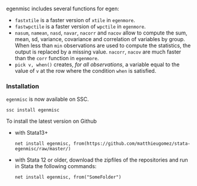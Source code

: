 egenmisc includes several functions for egen:
- `fastxtile` is a faster version of `xtile` in `egenmore`.
- `fastwpctile` is a faster version of `wpctile` in `egenmore`.
- `nasum`, `namean`, `nasd`, `navar`,   `nacorr` and `nacov` allow to compute the sum, mean, sd, variance, covariance and correlation of variables by group. When less than `min` observations are used to compute the statistics, the output is replaced by a missing value.
`nacorr`, `nacov` are much faster than the `corr` function in `egenmore`.
- `pick v, when()` creates, *for all observations*, a variable equal to the value of `v` at the row where the condition `when` is satisfied. 

### Installation
`egenmisc` is now available on SSC. 

```
ssc install egenmisc
```

To install the latest version  on Github 
- with Stata13+
	```
	net install egenmisc, from(https://github.com/matthieugomez/stata-egenmisc/raw/master/)
	```

- with Stata 12 or older, download the zipfiles of the repositories and run in Stata the following commands:
	```
	net install egenmisc, from("SomeFolder")
	```